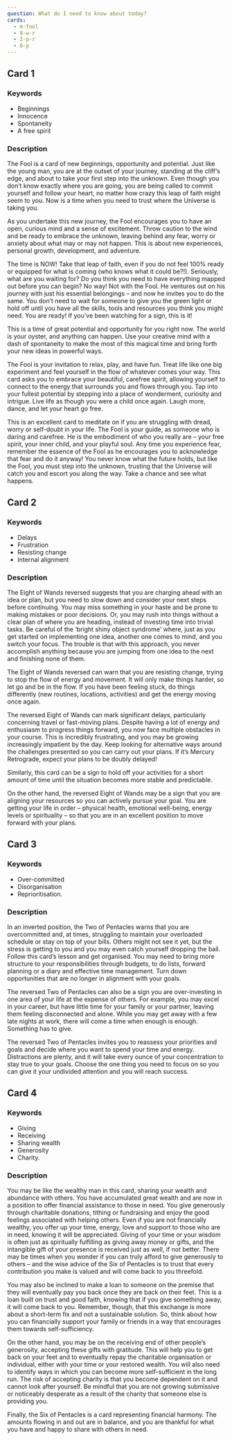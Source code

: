 ```yaml
---
question: What do I need to know about today?
cards: 
  - m-fool
  - 8-w-r
  - 2-p-r
  - 6-p
---
```

## Card 1
### Keywords
- Beginnings
- Innocence
- Spontaneity
- A free spirit

### Description
The Fool is a card of new beginnings, opportunity and potential. Just like the young man, you are at the outset of your journey, standing at the cliff‘s edge, and about to take your first step into the unknown. Even though you don’t know exactly where you are going, you are being called to commit yourself and follow your heart, no matter how crazy this leap of faith might seem to you. Now is a time when you need to trust where the Universe is taking you.

As you undertake this new journey, the Fool encourages you to have an open, curious mind and a sense of excitement. Throw caution to the wind and be ready to embrace the unknown, leaving behind any fear, worry or anxiety about what may or may not happen. This is about new experiences, personal growth, development, and adventure.

The time is NOW! Take that leap of faith, even if you do not feel 100% ready or equipped for what is coming (who knows what it could be?!). Seriously, what are you waiting for? Do you think you need to have everything mapped out before you can begin? No way! Not with the Fool. He ventures out on his journey with just his essential belongings – and now he invites you to do the same. You don’t need to wait for someone to give you the green light or hold off until you have all the skills, tools and resources you think you might need. You are ready! If you’ve been watching for a sign, this is it!

This is a time of great potential and opportunity for you right now. The world is your oyster, and anything can happen. Use your creative mind with a dash of spontaneity to make the most of this magical time and bring forth your new ideas in powerful ways.

The Fool is your invitation to relax, play, and have fun. Treat life like one big experiment and feel yourself in the flow of whatever comes your way. This card asks you to embrace your beautiful, carefree spirit, allowing yourself to connect to the energy that surrounds you and flows through you. Tap into your fullest potential by stepping into a place of wonderment, curiosity and intrigue. Live life as though you were a child once again. Laugh more, dance, and let your heart go free.

This is an excellent card to meditate on if you are struggling with dread, worry or self-doubt in your life. The Fool is your guide, as someone who is daring and carefree. He is the embodiment of who you really are – your free spirit, your inner child, and your playful soul. Any time you experience fear, remember the essence of the Fool as he encourages you to acknowledge that fear and do it anyway! You never know what the future holds, but like the Fool, you must step into the unknown, trusting that the Universe will catch you and escort you along the way. Take a chance and see what happens.


## Card 2
### Keywords
- Delays
- Frustration
- Resisting change
- Internal alignment

### Description
The Eight of Wands reversed suggests that you are charging ahead with an idea or plan, but you need to slow down and consider your next steps before continuing. You may miss something in your haste and be prone to making mistakes or poor decisions. Or, you may rush into things without a clear plan of where you are heading, instead of investing time into trivial tasks. Be careful of the ‘bright shiny object syndrome’ where, just as you get started on implementing one idea, another one comes to mind, and you switch your focus. The trouble is that with this approach, you never accomplish anything because you are jumping from one idea to the next and finishing none of them.

The Eight of Wands reversed can warn that you are resisting change, trying to stop the flow of energy and movement. It will only make things harder, so let go and be in the flow. If you have been feeling stuck, do things differently (new routines, locations, activities) and get the energy moving once again.

The reversed Eight of Wands can mark significant delays, particularly concerning travel or fast-moving plans. Despite having a lot of energy and enthusiasm to progress things forward, you now face multiple obstacles in your course. This is incredibly frustrating, and you may be growing increasingly impatient by the day. Keep looking for alternative ways around the challenges presented so you can carry out your plans. If it’s Mercury Retrograde, expect your plans to be doubly delayed!

Similarly, this card can be a sign to hold off your activities for a short amount of time until the situation becomes more stable and predictable.

On the other hand, the reversed Eight of Wands may be a sign that you are aligning your resources so you can actively pursue your goal. You are getting your life in order – physical health, emotional well-being, energy levels or spirituality – so that you are in an excellent position to move forward with your plans.


## Card 3
### Keywords
- Over-committed
- Disorganisation
- Reprioritisation.

### Description
In an inverted position, the Two of Pentacles warns that you are overcommitted and, at times, struggling to maintain your overloaded schedule or stay on top of your bills. Others might not see it yet, but the stress is getting to you and you may even catch yourself dropping the ball. Follow this card’s lesson and get organised. You may need to bring more structure to your responsibilities through budgets, to do lists, forward planning or a diary and effective time management. Turn down opportunities that are no longer in alignment with your goals.

The reversed Two of Pentacles can also be a sign you are over-investing in one area of your life at the expense of others. For example, you may excel in your career, but have little time for your family or your partner, leaving them feeling disconnected and alone. While you may get away with a few late nights at work, there will come a time when enough is enough. Something has to give.

The reversed Two of Pentacles invites you to reassess your priorities and goals and decide where you want to spend your time and energy. Distractions are plenty, and it will take every ounce of your concentration to stay true to your goals. Choose the one thing you need to focus on so you can give it your undivided attention and you will reach success.


## Card 4
### Keywords
- Giving
- Receiving
- Sharing wealth
- Generosity
- Charity.

### Description
You may be like the wealthy man in this card, sharing your wealth and abundance with others. You have accumulated great wealth and are now in a position to offer financial assistance to those in need. You give generously through charitable donations, tithing or fundraising and enjoy the good feelings associated with helping others. Even if you are not financially wealthy, you offer up your time, energy, love and support to those who are in need, knowing it will be appreciated. Giving of your time or your wisdom is often just as spiritually fulfilling as giving away money or gifts, and the intangible gift of your presence is received just as well, if not better. There may be times when you wonder if you can truly afford to give generously to others – and the wise advice of the Six of Pentacles is to trust that every contribution you make is valued and will come back to you threefold.

You may also be inclined to make a loan to someone on the premise that they will eventually pay you back once they are back on their feet. This is a loan built on trust and good faith, knowing that if you give something away, it will come back to you. Remember, though, that this exchange is more about a short-term fix and not a sustainable solution. So, think about how you can financially support your family or friends in a way that encourages them towards self-sufficiency.

On the other hand, you may be on the receiving end of other people’s generosity, accepting these gifts with gratitude. This will help you to get back on your feet and to eventually repay the charitable organisation or individual, either with your time or your restored wealth. You will also need to identify ways in which you can become more self-sufficient in the long run. The risk of accepting charity is that you become dependent on it and cannot look after yourself. Be mindful that you are not growing submissive or noticeably desperate as a result of the charity that someone else is providing you.

Finally, the Six of Pentacles is a card representing financial harmony. The amounts flowing in and out are in balance, and you are thankful for what you have and happy to share with others in need.

